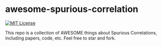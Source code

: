 # awesome-spurious-correlation

[![MIT License](https://img.shields.io/badge/license-MIT-green.svg)](https://opensource.org/licenses/MIT) 

This repo is a collection of AWESOME things about Spurious Correlations, including papers, code, etc. Feel free to star and fork.
